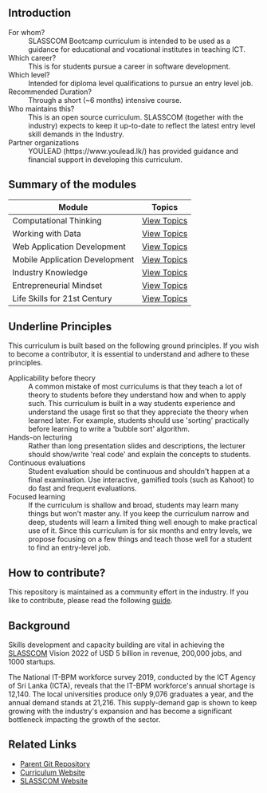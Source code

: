 ## Introduction

<dl>
<dt>For whom?</dt>
<dd>SLASSCOM Bootcamp curriculum is intended to be used as a guidance for educational and vocational institutes in teaching ICT.</dd>
<dt>Which career?</dt>
<dd>This is for students pursue a career in software development.</dd>

<dt>Which level?</dt>
<dd>Intended for diploma level qualifications to pursue an entry level job.</dd>

<dt>Recommended Duration?</dt>
<dd>Through a short (~6 months) intensive course.</dd>

<dt>Who maintains this?</dt>
<dd>This is an open source curriculum. SLASSCOM (together with the industry) expects to keep it up-to-date to reflect the latest entry level skill demands in the Industry.</dd>

<dt>Partner organizations</dt>
<dd>YOULEAD (https://www.youlead.lk/) has provided guidance and financial support in developing this curriculum.</dd>

<dt></dt>
<dd></dd>
</dl>

## Summary of the modules

| Module                         | Topics                                                    |
| ------------------------------ | --------------------------------------------------------- |
| Computational Thinking         | [View Topics](./computational-thinking/README.md)         |
| Working with Data              | [View Topics](./working-with-data/README.md)              |
| Web Application Development    | [View Topics](./web-application-development/README.md)    |
| Mobile Application Development | [View Topics](./mobile-application-development/README.md) |
| Industry Knowledge             | [View Topics](./industry-knowledge/README.md)             |
| Entrepreneurial Mindset        | [View Topics](./entrepreneurial-mindset/README.md)        |
| Life Skills for 21st Century   | [View Topics](./life-skills/README.md)                    |

## Underline Principles

This curriculum is built based on the following ground principles. If you wish to become a contributor, it is essential to understand and adhere to these principles.

<dl>
<dt>Applicability before theory</dt>
<dd>A common mistake of most curriculums is that they teach a lot of theory to students before they understand how and when to apply such. This curriculum is built in a way students experience and understand the usage first so that they appreciate the theory when learned later. For example, students should use 'sorting' practically before learning to write a 'bubble sort' algorithm.</dd>
<dt>Hands-on lecturing</dt>
<dd>Rather than long presentation slides and descriptions, the lecturer should show/write 'real code' and explain the concepts to students.</dd>
<dt>Continuous evaluations</dt>
<dd>Student evaluation should be continuous and shouldn't happen at a final examination. Use interactive, gamified tools (such as Kahoot) to do fast and frequent evaluations. 
</dd>
<dt>Focused learning</dt>
<dd>If the curriculum is shallow and broad, students may learn many things but won't master any. If you keep the curriculum narrow and deep, students will learn a limited thing well enough to make practical use of it. Since this curriculum is for six months and entry levels, we propose focusing on a few things and teach those well for a student to find an entry-level job.
</dd>
</dl>

## How to contribute?

This repository is maintained as a community effort in the industry. If you like to contribute, please read the following [guide](./CONTRIBUTE.md).

## Background

Skills development and capacity building are vital in achieving the [SLASSCOM](https://slasscom.lk) Vision 2022 of USD 5 billion in revenue, 200,000 jobs, and 1000 startups.

The National IT-BPM workforce survey 2019, conducted by the ICT Agency of Sri Lanka (ICTA), reveals that the IT-BPM workforce's annual shortage is 12,140. The local universities produce only 9,076 graduates a year, and the annual demand stands at 21,216. This supply-demand gap is shown to keep growing with the industry's expansion and has become a significant bottleneck impacting the growth of the sector.

## Related Links

- [Parent Git Repository](https://github.com/SLASSCOM/SLASSCOM-Bootcamp-Curriculum)
- [Curriculum Website](https://slasscom.github.io/SLASSCOM-Bootcamp-Curriculum/)
- [SLASSCOM Website](https://slasscom.lk)
